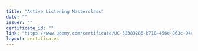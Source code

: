 ```yaml
---
title: "Active Listening Masterclass"
date: ""
issuer: ""
certificate_id: ""
link: "https://www.udemy.com/certificate/UC-52383286-b718-456e-863c-94c32bae3fdb/"
layout: certificates
---
```

